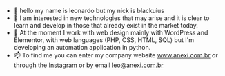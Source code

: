 - 👋 hello my name is leonardo but my nick is blackuius
- 👀 I am interested in new technologies that may arise and it is clear to learn and develop in those that already exist in the market today.
- 🌱 At the moment I work with web design mainly with WordPress and Elementor, with web languages (PHP, CSS, HTML, SQL) 
but I'm developing an automation application in python.
- 📫 To find me you can enter my company website www.anexi.com.br or through the <a href="https://www.instagram.com/leonardo_ferreirap/">Instagram</a>  or by email leo@anexi.com.br

<!---
Blackuius/Blackuius is a ✨ special ✨ repository because its `README.md` (this file) appears on your GitHub profile.
You can click the Preview link to take a look at your changes.
--->
